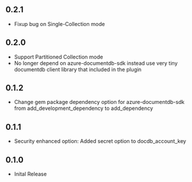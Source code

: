 ## 0.2.1

* Fixup bug on Single-Collection mode

## 0.2.0

* Support Partitioned Collection mode
* No longer depend on azure-documentdb-sdk instead use very tiny documentdb client library that included in the plugin

## 0.1.2
	
* Change gem package dependency option for azure-documentdb-sdk from add_development_dependency to add_dependency

## 0.1.1

* Security enhanced option: Added secret option to docdb_account_key

## 0.1.0

* Inital Release
